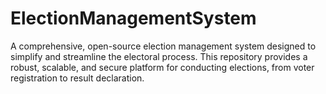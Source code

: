# ElectionManagementSystem
A comprehensive, open-source election management system designed to simplify and streamline the electoral process. This repository provides a robust, scalable, and secure platform for conducting elections, from voter registration to result declaration.
